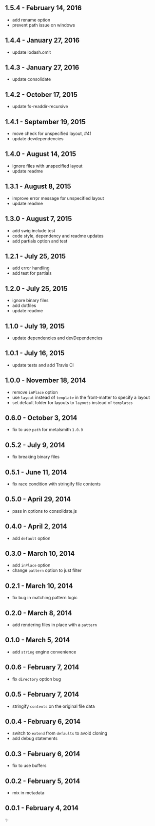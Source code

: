 1.5.4 - February 14, 2016
-------------------------
* add rename option
* prevent path issue on windows

1.4.4 - January 27, 2016
------------------------
* update lodash.omit

1.4.3 - January 27, 2016
------------------------
* update consolidate

1.4.2 - October 17, 2015
------------------------
* update fs-readdir-recursive

1.4.1 - September 19, 2015
--------------------------
* move check for unspecified layout, #41
* update devdependencies

1.4.0 - August 14, 2015
-----------------------
* ignore files with unspecified layout
* update readme

1.3.1 - August 8, 2015
----------------------
* improve error message for unspecified layout
* update readme

1.3.0 - August 7, 2015
----------------------
* add swig include test
* code style, dependency and readme updates
* add partials option and test

1.2.1 - July 25, 2015
---------------------
* add error handling
* add test for partials

1.2.0 - July 25, 2015
---------------------
* ignore binary files
* add dotfiles
* update readme

1.1.0 - July 19, 2015
---------------------
* update dependencies and devDependencies

1.0.1 - July 16, 2015
---------------------
* update tests and add Travis CI

1.0.0 - November 18, 2014
-------------------------
* remove `inPlace` option
* use `layout` instead of `template` in the front-matter to specify a layout
* set default folder for layouts to `layouts` instead of `templates`

0.6.0 - October 3, 2014
-----------------------
* fix to use `path` for metalsmith `1.0.0`

0.5.2 - July 9, 2014
--------------------
* fix breaking binary files

0.5.1 - June 11, 2014
---------------------
* fix race condition with stringify file contents

0.5.0 - April 29, 2014
----------------------
* pass in options to consolidate.js

0.4.0 - April 2, 2014
---------------------
* add `default` option

0.3.0 - March 10, 2014
----------------------
* add `inPlace` option
* change `pattern` option to just filter

0.2.1 - March 10, 2014
----------------------
* fix bug in matching pattern logic

0.2.0 - March 8, 2014
---------------------
* add rendering files in place with a `pattern`

0.1.0 - March 5, 2014
---------------------
* add `string` engine convenience

0.0.6 - February 7, 2014
------------------------
* fix `directory` option bug

0.0.5 - February 7, 2014
------------------------
* stringify `contents` on the original file data

0.0.4 - February 6, 2014
------------------------
* switch to `extend` from `defaults` to avoid cloning
* add debug statements

0.0.3 - February 6, 2014
------------------------
* fix to use buffers

0.0.2 - February 5, 2014
------------------------
* mix in metadata

0.0.1 - February 4, 2014
------------------------
:sparkles:
